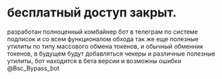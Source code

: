 # бесплатный доступ закрыт.
разработан полноценный комбайнер бот в телеграм по системе подписок и со всем функционалом обхода так же еще полезные утилиты по типу массового обмена токенов, и обычный обменник токенов, в будущем будут добавляться чекеры и различные полезные утилиты, бот находится в бета версии и возможны ошибки @Bsc_Bypass_bot
